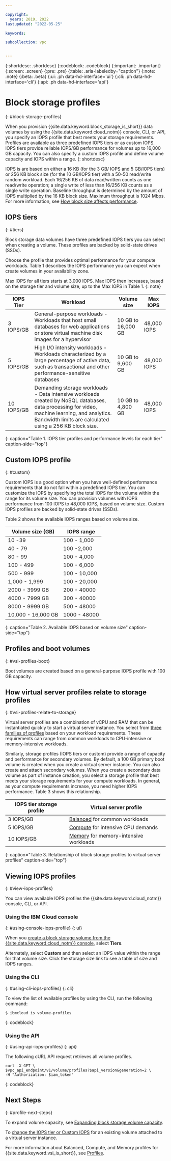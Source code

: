 ```yaml
---

copyright:
  years: 2019, 2022
lastupdated: "2022-05-25"

keywords:

subcollection: vpc


---
```


{:shortdesc: .shortdesc}
{:codeblock: .codeblock}
{:important: .important}
{:screen: .screen}
{:pre: .pre}
{:table: .aria-labeledby="caption"}
{:note: .note}
{:beta: .beta}
{:ui: .ph data-hd-interface='ui'}
{:cli: .ph data-hd-interface='cli'}
{:api: .ph data-hd-interface='api'}

# Block storage profiles
{: #block-storage-profiles}

When you provision {{site.data.keyword.block_storage_is_short}} data volumes by using the {{site.data.keyword.cloud_notm}} console, CLI, or API, you specify an IOPS profile that best meets your storage requirements. Profiles are available as three predefined IOPS tiers or as custom IOPS. IOPS tiers provide reliable IOPS/GB performance for volumes up to 16,000 GB capacity. You can also specify a custom IOPS profile and define volume capacity and IOPS within a range.
{: shortdesc}

IOPS is are based on either a 16 KB (for the 3 GB/ IOPS and 5 GB/IOPS tiers) or 256 KB block size (for the 10 GB/IOPS tier) with a 50-50 read/write random workload. Each 16/256 KB of data read/written counts as one read/write operation; a single write of less than 16/256 KB counts as a single write operation. Baseline throughput is determined by the amount of IOPS multiplied by the 16 KB block size. Maximum throughput is 1024 Mbps. For more information, see [How block size affects performance](/docs/vpc?topic=vpc-capacity-performance#how-block-size-affects-performance).

## IOPS tiers
{: #tiers}

Block storage data volumes have three predefined IOPS tiers you can select when creating a volume. These profiles are backed by solid-state drives (SSDs). 

Choose the profile that provides optimal performance for your compute workloads. Table 1 describes the IOPS performance you can expect when create volumes in your availability zone. 

Max IOPS for all tiers starts at 3,000 IOPS. Max IOPS then increases, based on the storage tier and volume size, up to the Max IOPS in Table 1.
{: note}

| IOPS Tier | Workload | Volume size | Max IOPS |
|-----------|----------|-------------|--------------|
| 3 IOPS/GB | General-purpose workloads - Workloads that host small databases for web applications or store virtual machine disk images for a hypervisor | 10 GB to 16,000 GB |  48,000 IOPS |
| 5 IOPS/GB | High I/O intensity workloads - Workloads characterized by a large percentage of active data, such as transactional and other performance-sensitive databases| 10 GB to 9,600 GB | 48,000 IOPS|
| 10 IOPS/GB | Demanding storage workloads - Data intensive workloads created by NoSQL databases, data processing for video, machine learning, and analytics. Bandwidth limits are calculated using a 256 KB block size. | 10 GB to 4,800 GB | 48,000 IOPS |
{: caption="Table 1. IOPS tier profiles and performance levels for each tier" caption-side="top"}

## Custom IOPS profile
{: #custom}

Custom IOPS is a good option when you have well-defined performance requirements that do not fall within a predefined IOPS tier. You can customize the IOPS by specifying the total IOPS for the volume within the range for its volume size. You can provision volumes with IOPS performance from 100 IOPS to 48,000 IOPS, based on volume size. Custom IOPS profiles are backed by solid-state drives (SSDs).

Table 2 shows the available IOPS ranges based on volume size.

| Volume size (GB) | IOPS range |
|-------------|--------------|
| 10 -39   | 100 - 1,000 |
| 40 - 79 | 100 -2,000 |
| 80 - 99 | 100 - 4,000 |
| 100 - 499 | 100 - 6,000 |
| 500 - 999 | 100 - 10,000 |
| 1,000 - 1,999 | 100 - 20,000 |
| 2000 - 3999 GB |200	- 40000 |
| 4000 - 7999 GB |300	- 40000 |
| 8000 - 9999 GB |500	- 48000 |
| 10,000 - 16,000 GB | 1000	- 48000 |
{: caption="Table 2. Available IOPS based on volume size" caption-side="top"}

## Profiles and boot volumes
{: #vsi-profiles-boot}

Boot volumes are created based on a general-purpose IOPS profile with 100 GB capacity.

## How virtual server profiles relate to storage profiles
{: #vsi-profiles-relate-to-storage}

Virtual server profiles are a combination of vCPU and RAM that can be instantiated quickly to start a virtual server instance. You select from [three families of profiles](/docs/vpc?topic=vpc-profiles#profiles)
based on your workload requirements. These requirements can range from common workloads to CPU-intensive or memory-intensive workloads.  

Similarly, storage profiles (IOPS tiers or custom) provide a range of capacity and performance for secondary volumes. By default, a 100 GB primary boot volume is created when you create a virtual server instance. You can also create and attach secondary volumes. When you create a secondary data volume as part of instance creation, you select a storage profile that best meets your storage requirements for your compute workloads. In general, as your compute requirements increase, you need higher IOPS performance. Table 3 shows this relationship.

| IOPS tier storage profile | Virtual server profile |
|-----------------|------------------------|
| 3 IOPS/GB       | [Balanced](/docs/vpc?topic=vpc-profiles#balanced) for common workloads |
| 5 IOPS/GB       | [Compute](/docs/vpc?topic=vpc-profiles#compute) for intensive CPU demands |
| 10 IOPS/GB      | [Memory](/docs/vpc?topic=vpc-profiles#memory) for memory-intensive workloads |
{: caption="Table 3. Relationship of block storage profiles to virtual server profiles" caption-side="top"}

## Viewing IOPS profiles
{: #view-iops-profiles}

You can view available IOPS profiles the {{site.data.keyword.cloud_notm}} console, CLI, or API.

### Using the IBM Cloud console
{: #using-console-iops-profile}
{: ui}

 When you [create a block storage volume from the {{site.data.keyword.cloud_notm}} console](/docs/vpc?topic=vpc-creating-block-storage), select **Tiers**.

 Alternately, select **Custom** and then select an IOPS value within the range for that volume size. Click the storage size link to see a table of size and IOPS ranges.

 ### Using the CLI
 {: #using-cli-iops-profiles}
 {: cli}

 To view the list of available profiles by using the CLI, run the following command:
```
$ ibmcloud is volume-profiles
```
{: codeblock}

### Using the API
{: #using-api-iops-profiles}
{: api}

The following cURL API request retrieves all volume profiles.

```
curl -X GET \
$vpc_api_endpoint/v1/volume/profiles?$api_version&generation=2 \
-H "Authorization: $iam_token"
```
{: codeblock}

## Next Steps
{: #profile-next-steps}

To expand volume capacity, see [Expanding block storage volume capacity](/docs/vpc?topic=vpc-expanding-block-storage-volumes).

To [change the IOPS tier or Custom IOPS](/docs/vpc?topic=vpc-adjusting-volume-iops) for an existing volume attached to a virtual server instance.

For more information about Balanced, Compute, and Memory profiles for {{site.data.keyword.vsi_is_short}}, see [Profiles](/docs/vpc?topic=vpc-profiles).
